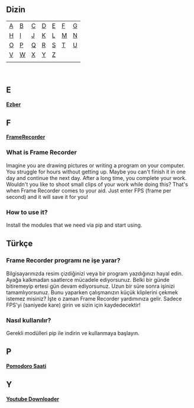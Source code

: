 ## Dizin

|       |       |       |       |       |       |       |
|---    |---    |---    |---    |---    |---    |    ---|
|[A](#a)|[B](#b)|[C](#c)|[D](#d)|[E](#e)|[F](#f)|[G](#g)|
|[H](#h)|[I](#i)|[J](#j)|[K](#k)|[L](#l)|[M](#m)|[N](#n)|
|[O](#o)|[P](#p)|[Q](#q)|[R](#r)|[S](#s)|[T](#t)|[U](#u)|
|[V](#v)|[W](#w)|[X](#x)|[Y](#y)|[Z](#z)|       |       |
|       |       |       |       |       |       |       |

<br>

## E

[**Ezber**](https://github.com/Umut-Umut/python-Ezber)

## F

[**FrameRecorder**](https://github.com/mehmet-mert/FrameRecorder) 
<h3> What is Frame Recorder </h3>
<p>Imagine you are drawing pictures or writing a program on your computer. You struggle for hours without getting up. Maybe you can't finish it in one day and continue the next day. After a long time, you complete your work. Wouldn't you like to shoot small clips of your work while doing this? That's when Frame Recorder comes to your aid. Just enter FPS (frame per second) and it will save it for you!</p>
<h3> How to use it? </h3>
<p>Install the modules that we need via pip and start using.</p>
<h2>Türkçe</h2>
<h3>Frame Recorder programı ne işe yarar?</h3>
<p>Bilgisayarınızda resim çizdiğinizi veya bir program yazdığınızı hayal edin. Ayağa kalkmadan saatlerce mücadele ediyorsunuz. Belki bir günde bitiremeyip ertesi gün devam ediyorsunuz. Uzun bir süre sonra işinizi tamamlıyorsunuz. Bunu yaparken çalışmanızın küçük kliplerini çekmek istemez misiniz? İşte o zaman Frame Recorder yardımınıza gelir. Sadece FPS'yi (saniyede kare) girin ve sizin için kaydedecektir!</p>
<h3>Nasıl kullanılır?</h3>
<p>Gerekli modülleri pip ile indirin ve kullanmaya başlayın.</p>

## P
[**Pomodoro Saati**](https://github.com/Umut-Umut/Python-Pomodoro-Saati)

## Y
[**Youtube Downloader**](https://github.com/Umut-Umut/Python-Youtube-Downloader)
